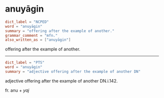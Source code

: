 # anuyāgin

``` toml
dict_label = "NCPED"
word = "anuyāgin"
summary = "offering after the example of another."
grammar_comment = "mfn."
also_written_as = ["anuyāgin"]
```

offering after the example of another.

--------------------

``` toml
dict_label = "PTS"
word = "anuyāgin"
summary = "adjective offering after the example of another DN"
```

adjective offering after the example of another DN.i.142.

fr. anu \+ *yaj*


